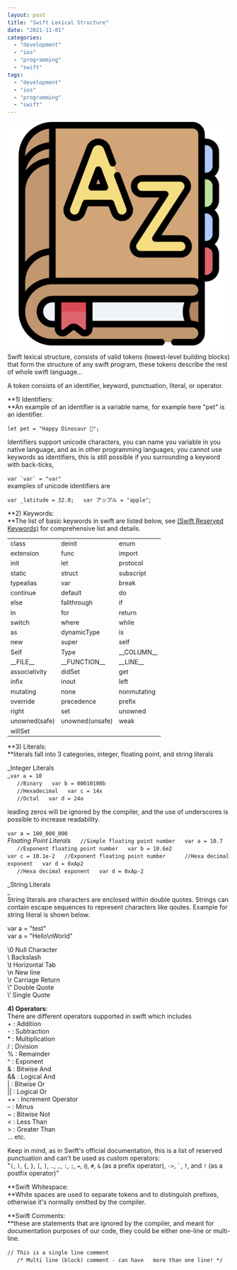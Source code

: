 ```yaml
---
layout: post
title: "Swift Lexical Structure"
date: "2021-11-01"
categories: 
  - "development"
  - "ios"
  - "programming"
  - "swift"
tags: 
  - "development"
  - "ios"
  - "programming"
  - "swift"
---
```


![](images/dictionary.png)

Swift lexical structure, consists of valid tokens (lowest-level building blocks) that form the structure of any swift program, these tokens describe the rest of whole swift language...  
  
A token consists of an identifier, keyword, punctuation, literal, or operator.  
  
**1) Identifiers:  
**An example of an identifier is a variable name, for example here "pet" is an identifier.  
  
`let pet = "Happy Dinosaur 🦖";`

Identifiers support unicode characters, you can name you variable in you native language, and as in other programming languages, you cannot use keywords as identifiers, this is still possible if you surrounding a keyword with back-ticks,

``var `var` = "var"   ``  
examples of unicode identifiers are

`var _latitude = 32.0;   var アップル = "apple"`;  
  
**2) Keywords:  
**The list of basic keywords in swift are listed below, see [(Swift Reserved Keywords)](https://swiftbydeya.com/swift-keywords/) for comprehensive list and details.

<table><tbody><tr><td>class</td><td>deinit</td><td>enum</td></tr><tr><td>extension</td><td>func</td><td>import</td></tr><tr><td>init</td><td>let</td><td>protocol</td></tr><tr><td>static</td><td>struct</td><td>subscript</td></tr><tr><td>typealias</td><td>var</td><td>break</td></tr><tr><td>continue</td><td>default</td><td>do</td></tr><tr><td>else</td><td>fallthrough</td><td>if</td></tr><tr><td>in</td><td>for</td><td>return</td></tr><tr><td>switch</td><td>where</td><td>while</td></tr><tr><td>as</td><td>dynamicType</td><td>is</td></tr><tr><td>new</td><td>super</td><td>self</td></tr><tr><td>Self</td><td>Type</td><td>__COLUMN__</td></tr><tr><td>__FILE__</td><td>__FUNCTION__</td><td>__LINE__</td></tr><tr><td>associativity</td><td>didSet</td><td>get</td></tr><tr><td>infix</td><td>inout</td><td>left</td></tr><tr><td>mutating</td><td>none</td><td>nonmutating</td></tr><tr><td>override</td><td>precedence</td><td>prefix</td></tr><tr><td>right</td><td>set</td><td>unowned</td></tr><tr><td>unowned(safe)</td><td>unowned(unsafe)</td><td>weak</td></tr><tr><td>willSet</td></tr></tbody></table>

**3) Literals:  
**literals fall into 3 categories, integer, floating point, and string literals  
  
_Integer Literals  
_`var a = 10`  
`   //Binary   var b = 00010100b`  
`   //Hexadecimal   var c = 14x`  
`   //Octal   var d = 24o`  
  
leading zeros will be ignored by the compiler, and the use of underscores is possible to increase readability.  
  
`var a = 100_000_000   `  
_Floating Point Literals`   `_`//Simple floating point number   var a = 10.7`  
`   //Exponent floating point number   var b = 10.6e2`  
`var c = 10.1e-2   //Exponent floating point number      //Hexa decimal exponent   var d = 0xAp2`  
`   //Hexa decimal exponent   var d = 0xAp-2`  
  
_String Literals  
_  
String literals are characters are enclosed within double quotes. Strings can contain escape sequences to represent characters like qoutes. Example for string literal is shown below.

var a = "test"  
var a = "Hello\\nWorld"  
  
\\0 Null Character  
\\ Backslash  
\\t Horizontal Tab  
\\n New line  
\\r Carriage Return  
\\” Double Quote  
\\’ Single Quote  
  
  
**4) Operators**:  
There are different operators supported in swift which includes  
\+ : Addition  
\- : Subtraction  
\* : Multiplication  
/ : Division  
% : Remainder  
^ : Exponent  
& : Bitwise And  
&& : Logical And  
| : Bitwise Or  
|| : Logical Or  
++ : Increment Operator  
– : Minus  
~ : Bitwise Not  
< : Less Than  
\> : Greater Than  
... etc.  
  
Keep in mind, as in Swift's official documentation, this is a list of reserved punctuation and can't be used as custom operators:  
"`(`, `)`, `{`, `}`, `[`, `]`, `.`, `,`, `:`, `;`, `=`, `@`, `#`, `&` (as a prefix operator), `->`, `` ` ``, `?`, and `!` (as a postfix operator)"  
  
**Swift Whitespace:  
**White spaces are used to separate tokens and to distinguish prefixes, otherwise it's normally omitted by the compiler.

**Swift Comments:  
**these are statements that are ignored by the compiler, and meant for documentation purposes of our code, they could be either one-line or multi-line.

`// This is a single line comment`  
`   /* Multi line (block) comment - can have   more than one line! */`
